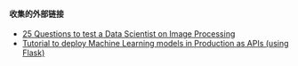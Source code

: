 #### 收集的外部链接

- [25 Questions to test a Data Scientist on Image Processing](https://www.analyticsvidhya.com/blog/2017/10/image-skilltest/)
- [Tutorial to deploy Machine Learning models in Production as APIs (using Flask)](https://www.analyticsvidhya.com/blog/2017/09/machine-learning-models-as-apis-using-flask/)
